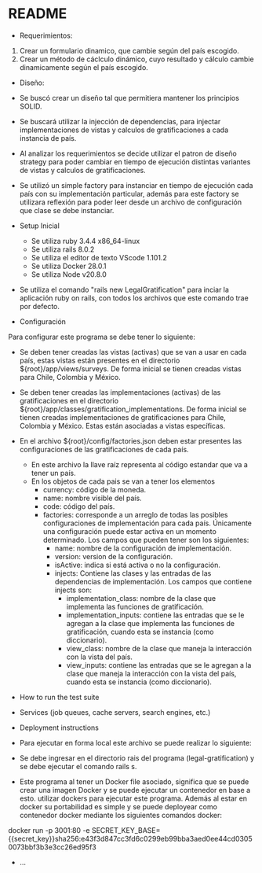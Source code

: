 # README

* Requerimientos:

1. Crear un formulario dinamico, que cambie según del país escogido.
2. Crear un método de cáclculo dinámico, cuyo resultado y cálculo cambie dinamicamente según el país escogido.


* Diseño:

* Se buscó crear un diseño tal que  permitiera mantener los principios SOLID.

* Se buscará utilizar la injección de dependencias, para injectar implementaciones de vistas y calculos de gratificaciones a cada instancia de país.

* Al analizar los requerimientos se decide utilizar el patron de diseño strategy para poder cambiar en tiempo de ejecución distintas variantes de vistas y calculos de gratificaciones.

* Se utilizó un simple factory para instanciar en tiempo de ejecución cada país con su implementación particular, además para este factory se utilizara reflexión para poder leer desde un archivo de configuración que clase se debe instanciar.

* Setup Inicial
    - Se utiliza ruby 3.4.4 x86_64-linux
    - Se utiliza rails 8.0.2
    - Se utiliza el editor de texto VScode 1.101.2
    - Se utiliza Docker 28.0.1
    - Se utiliza Node v20.8.0

- Se utiliza el comando "rails new LegalGratification" para inciar la aplicación ruby on rails, con todos los archivos que este comando trae por defecto.


* Configuración

Para configurar este programa se debe tener lo siguiente:

- Se deben tener creadas las vistas (activas) que se van a usar en cada país, estas vistas están presentes en el directorio ${root}/app/views/surveys. De forma inicial se tienen creadas vistas para Chile, Colombia y México.

- Se deben tener creadas las implementaciones (activas) de las gratificaciones en el directorio ${root}/app/classes/gratification_implementations. De forma inicial se tienen creadas implementaciones de gratificaciones para Chile, Colombia y México. Estas están asociadas a vistas específicas.

- En el archivo ${root}/config/factories.json deben estar presentes las configuraciones de las gratificaciones de cada país.
    - En este archivo la llave raíz representa al código estandar que va a tener un país.
    - En los objetos de cada pais se van a tener los elementos
        - currency: código de la moneda.
        - name: nombre visible del país.
        - code: código del país.
        - factories: corresponde a un arreglo de todas las posibles configuraciones de implementación para cada país. Únicamente una configuración puede estar activa en un momento determinado. Los campos que pueden tener son los siguientes:
            - name: nombre de la configuración de implementación.
            - version: version de la configuración.
            - isActive: indica si está activa o no la configuración.
            - injects: Contiene las clases y las entradas de las dependencias de implementación. Los campos que contiene injects son:
                - implementation_class: nombre de la clase que implementa las funciones de gratificación.
                - implementation_inputs: contiene las entradas que se le agregan a la clase que implementa las funciones de gratificación, cuando esta se instancia (como diccionario).
                - view_class: nombre de la clase que maneja la interacción con la vista del país.
                - view_inputs: contiene las entradas que se le agregan a la clase que maneja la interacción con la vista del país, cuando esta se instancia (como diccionario).

* How to run the test suite

* Services (job queues, cache servers, search engines, etc.)

* Deployment instructions

* Para ejecutar en forma local este archivo se puede realizar lo siguiente:

- Se debe ingresar en el directorio rais del programa (legal-gratification) y se debe ejecutar el comando rails s.

- Este programa al tener un Docker file asociado, significa que se puede crear una imagen Docker y se puede ejecutar un contenedor en base a esto. utilizar dockers para ejecutar este programa. Además al estar en docker su portabilidad es simple y se puede deployear como contenedor docker  mediante los siguientes comandos docker:


docker run -p 3001:80 -e SECRET_KEY_BASE={{secret_key}}sha256:e43f3d847cc3fd6c0299eb99bba3aed0ee44cd03050073bbf3b3e3cc26ed95f3

* ...
